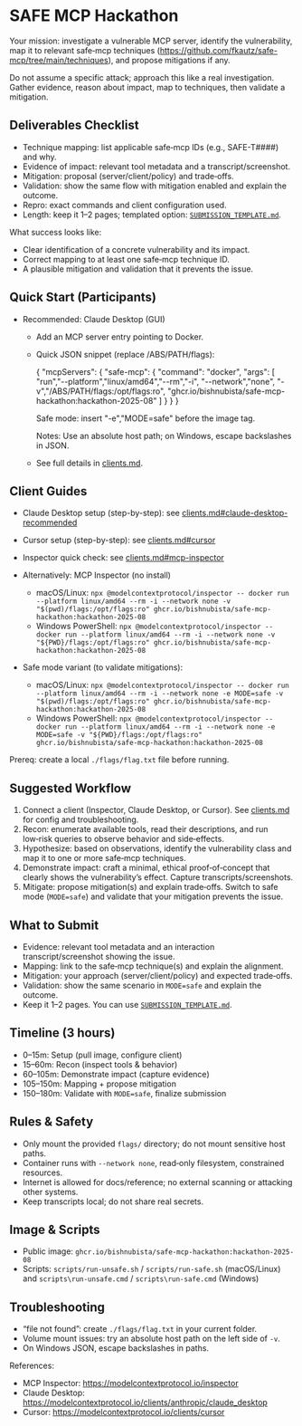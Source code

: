 # SAFE MCP Hackathon

Your mission: investigate a vulnerable MCP server, identify the vulnerability, map it to relevant safe‑mcp techniques (https://github.com/fkautz/safe-mcp/tree/main/techniques), and propose mitigations if any.

Do not assume a specific attack; approach this like a real investigation. Gather evidence, reason about impact, map to techniques, then validate a mitigation.

## Deliverables Checklist

- Technique mapping: list applicable safe‑mcp IDs (e.g., SAFE-T####) and why.
- Evidence of impact: relevant tool metadata and a transcript/screenshot.
- Mitigation: proposal (server/client/policy) and trade‑offs.
- Validation: show the same flow with mitigation enabled and explain the outcome.
- Repro: exact commands and client configuration used.
- Length: keep it 1–2 pages; templated option: [`SUBMISSION_TEMPLATE.md`](SUBMISSION_TEMPLATE.md).

What success looks like:
- Clear identification of a concrete vulnerability and its impact.
- Correct mapping to at least one safe‑mcp technique ID.
- A plausible mitigation and validation that it prevents the issue.

## Quick Start (Participants)

- Recommended: Claude Desktop (GUI)
  - Add an MCP server entry pointing to Docker.
  - Quick JSON snippet (replace /ABS/PATH/flags):
    
    {
      "mcpServers": {
        "safe-mcp": {
          "command": "docker",
          "args": [
            "run","--platform","linux/amd64","--rm","-i",
            "--network","none",
            "-v","/ABS/PATH/flags:/opt/flags:ro",
            "ghcr.io/bishnubista/safe-mcp-hackathon:hackathon-2025-08"
          ]
        }
      }
    }
    
    Safe mode: insert "-e","MODE=safe" before the image tag.
    
    Notes: Use an absolute host path; on Windows, escape backslashes in JSON.
  - See full details in [clients.md](clients.md).

## Client Guides

- Claude Desktop setup (step-by-step): see [clients.md#claude-desktop-recommended](clients.md#claude-desktop-recommended)
- Cursor setup (step-by-step): see [clients.md#cursor](clients.md#cursor)
- Inspector quick check: see [clients.md#mcp-inspector](clients.md#mcp-inspector)

- Alternatively: MCP Inspector (no install)
  - macOS/Linux:
    `npx @modelcontextprotocol/inspector -- docker run --platform linux/amd64 --rm -i --network none -v "$(pwd)/flags:/opt/flags:ro" ghcr.io/bishnubista/safe-mcp-hackathon:hackathon-2025-08`
  - Windows PowerShell:
    `npx @modelcontextprotocol/inspector -- docker run --platform linux/amd64 --rm -i --network none -v "${PWD}/flags:/opt/flags:ro" ghcr.io/bishnubista/safe-mcp-hackathon:hackathon-2025-08`

- Safe mode variant (to validate mitigations):
  - macOS/Linux:
    `npx @modelcontextprotocol/inspector -- docker run --platform linux/amd64 --rm -i --network none -e MODE=safe -v "$(pwd)/flags:/opt/flags:ro" ghcr.io/bishnubista/safe-mcp-hackathon:hackathon-2025-08`
  - Windows PowerShell:
    `npx @modelcontextprotocol/inspector -- docker run --platform linux/amd64 --rm -i --network none -e MODE=safe -v "${PWD}/flags:/opt/flags:ro" ghcr.io/bishnubista/safe-mcp-hackathon:hackathon-2025-08`

Prereq: create a local `./flags/flag.txt` file before running.

## Suggested Workflow

1. Connect a client (Inspector, Claude Desktop, or Cursor). See [clients.md](clients.md) for config and troubleshooting.
2. Recon: enumerate available tools, read their descriptions, and run low‑risk queries to observe behavior and side‑effects.
3. Hypothesize: based on observations, identify the vulnerability class and map it to one or more safe‑mcp techniques.
4. Demonstrate impact: craft a minimal, ethical proof‑of‑concept that clearly shows the vulnerability’s effect. Capture transcripts/screenshots.
5. Mitigate: propose mitigation(s) and explain trade‑offs. Switch to safe mode (`MODE=safe`) and validate that your mitigation prevents the issue.

## What to Submit

- Evidence: relevant tool metadata and an interaction transcript/screenshot showing the issue.
- Mapping: link to the safe‑mcp technique(s) and explain the alignment.
- Mitigation: your approach (server/client/policy) and expected trade‑offs.
- Validation: show the same scenario in `MODE=safe` and explain the outcome.
- Keep it 1–2 pages. You can use [`SUBMISSION_TEMPLATE.md`](SUBMISSION_TEMPLATE.md).

## Timeline (3 hours)

- 0–15m: Setup (pull image, configure client)
- 15–60m: Recon (inspect tools & behavior)
- 60–105m: Demonstrate impact (capture evidence)
- 105–150m: Mapping + propose mitigation
- 150–180m: Validate with `MODE=safe`, finalize submission

## Rules & Safety

- Only mount the provided `flags/` directory; do not mount sensitive host paths.
- Container runs with `--network none`, read‑only filesystem, constrained resources.
- Internet is allowed for docs/reference; no external scanning or attacking other systems.
- Keep transcripts local; do not share real secrets.

## Image & Scripts

- Public image: `ghcr.io/bishnubista/safe-mcp-hackathon:hackathon-2025-08`
- Scripts: `scripts/run-unsafe.sh` / `scripts/run-safe.sh` (macOS/Linux) and `scripts\run-unsafe.cmd` / `scripts\run-safe.cmd` (Windows)

## Troubleshooting

- “file not found”: create `./flags/flag.txt` in your current folder.
- Volume mount issues: try an absolute host path on the left side of `-v`.
- On Windows JSON, escape backslashes in paths.

References:
- MCP Inspector: https://modelcontextprotocol.io/inspector
- Claude Desktop: https://modelcontextprotocol.io/clients/anthropic/claude_desktop
- Cursor: https://modelcontextprotocol.io/clients/cursor
